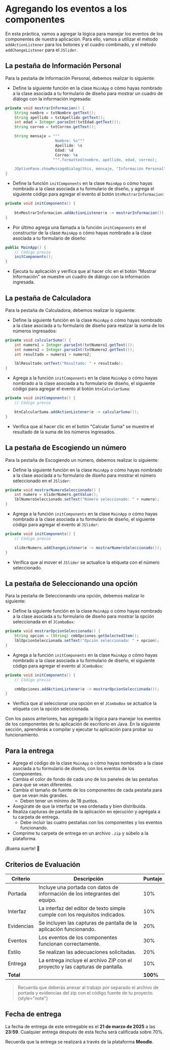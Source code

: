 # Agregando los eventos a los componentes

En esta práctica, vamos a agregar la lógica para manejar los eventos de los componentes de nuestra aplicación. Para
ello, vamos a utilizar el método `addActionListener` para los botones y el cuadro combinado, y el método
`addChangeListener` para el `JSlider`.

## La pestaña de Información Personal

Para la pestaña de Información Personal, debemos realizar lo siguiente:

* Define la siguiente función en la clase `MainApp` o cómo hayas nombrado a la clase asociada a tu formulario de diseño
  para mostrar un cuadro de diálogo con la información ingresada:

```java
private void mostrarInformacion() {
    String nombre = txtNombre.getText();
    String apellido = txtApellido.getText();
    int edad = Integer.parseInt(txtEdad.getText());
    String correo = txtCorreo.getText();

    String mensaje = """
                      Nombre: %s"""
                      Apellido: %s
                      Edad: %d
                      Correo: %s
                     """.formatted(nombre, apellido, edad, correo);

    JOptionPane.showMessageDialog(this, mensaje, "Información Personal", JOptionPane.INFORMATION_MESSAGE);
}
```

* Define la función `initComponents` en la clase `MainApp` o cómo hayas nombrado a la clase asociada a tu formulario de
  diseño, y agrega el siguiente código para agregar el evento al botón `btnMostrarInformacion`:

```java
private void initComponents() {
   
    btnMostrarInformacion.addActionListener(e -> mostrarInformacion());
}
```

* Por último agrega una llamada a la función `initComponents` en el constructor de la clase `MainApp` o cómo hayas
  nombrado a la clase asociada a tu formulario de diseño:

```java
public MainApp() {
    // Código previo
    initComponents();
}
```

* Ejecuta tu aplicación y verífica que al hacer clic en el botón "Mostrar Información" se muestre un cuadro de diálogo
  con la información ingresada.

## La pestaña de Calculadora

Para la pestaña de Calculadora, debemos realizar lo siguiente:

* Define la siguiente función en la clase `MainApp` o cómo hayas nombrado a la clase asociada a tu formulario de diseño
  para realizar la suma de los números ingresados:

```java
private void calcularSuma() {
    int numero1 = Integer.parseInt(txtNumero1.getText());
    int numero2 = Integer.parseInt(txtNumero2.getText());
    int resultado = numero1 + numero2;

    lblResultado.setText("Resultado: " + resultado);
}
```

* Agrega a la función `initComponents` en la clase `MainApp` o cómo hayas nombrado a la clase asociada a tu formulario
  de diseño, el siguiente código para agregar el evento al botón `btnCalcularSuma`:

```java
private void initComponents() {
    // Código previo

    btnCalcularSuma.addActionListener(e -> calcularSuma());
}
```

* Verifica que al hacer clic en el botón "Calcular Suma" se muestre el resultado de la suma de los números ingresados.

## La pestaña de Escogiendo un número

Para la pestaña de Escogiendo un número, debemos realizar lo siguiente:

* Define la siguiente función en la clase `MainApp` o cómo hayas nombrado a la clase asociada a tu formulario de diseño
  para mostrar el número seleccionado en el `JSlider`:

```java
private void mostrarNumeroSeleccionado() {
    int numero = sliderNumero.getValue();
    lblNumeroSeleccionado.setText("Número seleccionado: " + numero);
}
```

* Agrega a la función `initComponents` en la clase `MainApp` o cómo hayas nombrado a la clase asociada a tu formulario
  de diseño, el siguiente código para agregar el evento al `JSlider`:

```java
private void initComponents() {
    // Código previo

    sliderNumero.addChangeListener(e -> mostrarNumeroSeleccionado());
}
```

* Verífica que al mover el `JSlider` se actualice la etiqueta con el número seleccionado.

## La pestaña de Seleccionando una opción

Para la pestaña de Seleccionando una opción, debemos realizar lo siguiente:

* Define la siguiente función en la clase `MainApp` o cómo hayas nombrado a la clase asociada a tu formulario de diseño
  para mostrar la opción seleccionada en el `JComboBox`:

```java
private void mostrarOpcionSeleccionada() {
    String opcion = (String) cmbOpciones.getSelectedItem();
    lblOpcionSeleccionada.setText("Opción seleccionada: " + opcion);
}
```

* Agrega a la función `initComponents` en la clase `MainApp` o cómo hayas nombrado a la clase asociada a tu formulario
  de diseño, el siguiente código para agregar el evento al `JComboBox`:

```java
private void initComponents() {
    // Código previo

    cmbOpciones.addActionListener(e -> mostrarOpcionSeleccionada());
}
```

* Verífica que al seleccionar una opción en el `JComboBox` se actualice la etiqueta con la opción seleccionada.

Con los pasos anteriores, has agregado la lógica para manejar los eventos de los componentes de tu aplicación de
escritorio en Java. En la siguiente sección, aprenderás a compilar y ejecutar tu aplicación para probar su
funcionamiento.

## Para la entrega

* Agrega el código de la clase `MainApp` o cómo hayas nombrado a la clase asociada a tu formulario de diseño, con los
  eventos de los componentes.
* Cambia el color de fondo de cada uno de los paneles de las pestañas para que se vean diferentes.
* Cambia el tamaño de fuente de los componentes de cada pestaña para que se vean más grandes.
    * Deben tener un mínimo de 18 puntos.
* Asegúrate de que la interfaz se vea ordenada y bien distribuida.
* Realiza capturas de pantalla de la aplicación en ejecución y agrégala a tu carpeta de entrega.
    * Debe incluir las cuatro pestañas con los componentes y los eventos funcionando.
* Comprime tu carpeta de entrega en un archivo `.zip` y súbelo a la plataforma.

¡Buena suerte! 🚀

## Criterios de Evaluación

| Criterio   | Descripción                                                                   | Puntaje  |
|------------|-------------------------------------------------------------------------------|----------|
| Portada    | Incluye una portada con datos de información de los integrantes del equipo.   | 10%      |
| Interfaz   | La interfaz del editor de texto simple cumple con los requisitos indicados.   | 10%      |
| Evidencias | Se incluyen las capturas de pantalla de la aplicación funcionando.            | 20%      |
| Eventos    | Los eventos de los componentes funcionan correctamente.                       | 30%      |
| Estilo     | Se realizan las adecuaciones solicitadas.                                     | 20%      |
| Entrega    | La entrega incluye el archivo ZIP con el proyecto y las capturas de pantalla. | 10%      |
| **Total**  |                                                                               | **100%** |

> Recuerda que deberás anexar al trabajo por separado el archivo de portada y evidencias del zip con el código fuente
> de tu proyecto.
> {style="note"}

## Fecha de entrega

La fecha de entrega de este entregable es el **21 de marzo de 2025** a las **23:59**. Cualquier entrega después de esta
fecha será calificada sobre 70%.

Recuerda que la entrega se realizará a través de la plataforma **Moodle**.